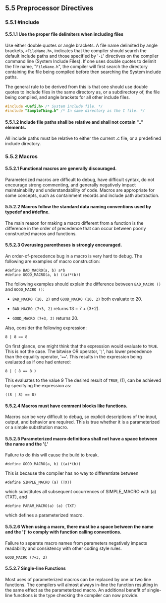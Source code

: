 <!--- @file
  5.5 Preprocessor Directives

  Copyright (c) 2006-2017, Intel Corporation. All rights reserved.<BR>

  Redistribution and use in source (original document form) and 'compiled'
  forms (converted to PDF, epub, HTML and other formats) with or without
  modification, are permitted provided that the following conditions are met:

  1) Redistributions of source code (original document form) must retain the
     above copyright notice, this list of conditions and the following
     disclaimer as the first lines of this file unmodified.

  2) Redistributions in compiled form (transformed to other DTDs, converted to
     PDF, epub, HTML and other formats) must reproduce the above copyright
     notice, this list of conditions and the following disclaimer in the
     documentation and/or other materials provided with the distribution.

  THIS DOCUMENTATION IS PROVIDED BY TIANOCORE PROJECT "AS IS" AND ANY EXPRESS OR
  IMPLIED WARRANTIES, INCLUDING, BUT NOT LIMITED TO, THE IMPLIED WARRANTIES OF
  MERCHANTABILITY AND FITNESS FOR A PARTICULAR PURPOSE ARE DISCLAIMED. IN NO
  EVENT SHALL TIANOCORE PROJECT  BE LIABLE FOR ANY DIRECT, INDIRECT, INCIDENTAL,
  SPECIAL, EXEMPLARY, OR CONSEQUENTIAL DAMAGES (INCLUDING, BUT NOT LIMITED TO,
  PROCUREMENT OF SUBSTITUTE GOODS OR SERVICES; LOSS OF USE, DATA, OR PROFITS;
  OR BUSINESS INTERRUPTION) HOWEVER CAUSED AND ON ANY THEORY OF LIABILITY,
  WHETHER IN CONTRACT, STRICT LIABILITY, OR TORT (INCLUDING NEGLIGENCE OR
  OTHERWISE) ARISING IN ANY WAY OUT OF THE USE OF THIS DOCUMENTATION, EVEN IF
  ADVISED OF THE POSSIBILITY OF SUCH DAMAGE.

-->

## 5.5 Preprocessor Directives

### 5.5.1 #include

#### 5.5.1.1 Use the proper file delimiters when including files

Use either double quotes or angle brackets. A file name delimited by angle
brackets, `<FileName.h>`, indicates that the compiler should search the default
include paths and those specified by '`-I`' directives on the compiler command
line (System Include Files). If one uses double quotes to delimit the file
name, "`FileName.h`", the compiler will first search the directory containing
the file being compiled before then searching the System include paths.

The general rule to be derived from this is that one should use double quotes
to include files in the same directory as, or a subdirectory of, the file being
compiled, and angle brackets for all other include files.

```c
#include <Uefi.h> /* System include file. */
#include "SampleThing.h" /* In same directory as the C file. */
```

#### 5.5.1.2 Include file paths shall be relative and shall not contain ".." elements.

All include paths must be relative to either the current .c file, or a
predefined include directory.

### 5.5.2 Macros

#### 5.5.2.1 Functional macros are generally discouraged.

Parameterized macros are difficult to debug, have difficult syntax, do not
encourage strong commenting, and generally negatively impact maintainability
and understandability of code. Macros are appropriate for some concepts, such
as containment records and include path abstraction.

#### 5.5.2.2 Macros follow the standard data naming conventions used by typedef and #define.

The main reason for making a macro different from a function is the difference
in the order of precedence that can occur between poorly constructed macros and
functions.

#### 5.5.2.3 Overusing parentheses is strongly encouraged.

An order-of-precedence bug in a macro is very hard to debug. The following are
examples of macro construction:

```
#define BAD_MACRO(a, b) a*b
#define GOOD_MACRO(a, b) ((a)*(b))
```

The following examples should explain the difference between `BAD_MACRO ()` and
`GOOD_MACRO ()`:

* `BAD_MACRO (10, 2)` and `GOOD_MACRO (10, 2)` both evaluate to 20.

* `BAD_MACRO (7+3, 2)` returns 13 = 7 + (3*2).

* `GOOD_MACRO (7+3, 2)` returns 20.

Also, consider the following expression:

```
8 | 8 == 8
```

On first glance, one might think that the expression would evaluate to `TRUE`.
This is not the case. The bitwise OR operator, '`|`', has lower precedence than
the equality operator, '`==`'. This results in the expression being evaluated as
if one had entered:

```
8 | ( 8 == 8 )
```

This evaluates to the value 9 The desired result of `TRUE`, (1), can be achieved
by specifying the expression as:

```
((8 | 8) == 8)
```

#### 5.5.2.4 Macros must have comment blocks like functions.

Macros can be very difficult to debug, so explicit descriptions of the input,
output, and behavior are required. This is true whether it is a parameterized
or a simple substitution macro.

#### 5.5.2.5 Parameterized macro definitions shall not have a space between the name and the '(.'

Failure to do this will cause the build to break.

```
#define GOOD_MACRO(a, b) ((a)*(b))
```

This is because the compiler has no way to differentiate between

```
#define SIMPLE_MACRO (a) (TXT)
```

which substitutes all subsequent occurrences of SIMPLE_MACRO with (a) (TXT), and

```
#define PARAM_MACRO(a) (a) (TXT)
```

which defines a parameterized macro.

#### 5.5.2.6 When using a macro, there must be a space between the name and the '(' to comply with function calling conventions.

Failure to separate macro names from parameters negatively impacts readability
and consistency with other coding style rules.

```
GOOD_MACRO (7+3, 2)
```

#### 5.5.2.7 Single-line Functions

Most uses of parameterized macros can be replaced by one or two line functions.
The compilers will almost always in-line the function resulting in the same
effect as the parameterized macro. An additional benefit of single-line
functions is the type checking the compiler can now provide.

